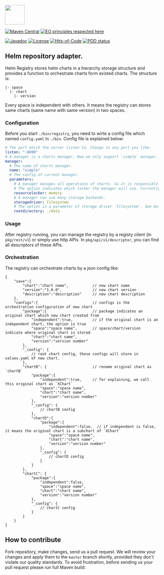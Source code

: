 <img src="https://www.artipie.com/logo.svg" width="64px" height="64px"/>

[![Maven Central](https://img.shields.io/maven-central/v/com.artipie/helm-adapter.svg)](https://maven-badges.herokuapp.com/maven-central/com.artipie/helm-adapter)
[![EO principles respected here](https://www.elegantobjects.org/badge.svg)](https://www.elegantobjects.org)

[![Javadoc](http://www.javadoc.io/badge/com.artipie/helm-adapter.svg)](http://www.javadoc.io/doc/com.artipie/helm-adapter)
[![License](https://img.shields.io/badge/license-MIT-green.svg)](https://github.com/artipie/helm-adapter/blob/master/LICENSE.txt)
[![Hits-of-Code](https://hitsofcode.com/github/artipie/helm-adapter)](https://hitsofcode.com/view/github/artipie/helm-adapter)
[![PDD status](http://www.0pdd.com/svg?name=artipie/helm-adapter)](http://www.0pdd.com/p?name=artipie/helm-adapter)

## Helm repository adapter.

Helm Registry stores helm charts in a hierarchy storage structure and provides a function to orchestrate charts form existed charts. The structure is:
```
|- space
  |- chart
    |- version
```

Every space is independent with others. It means the registry can stores same charts (same name with same version) in two spaces.


### Configuration
Before you start `./bin/registry`, you need to wirte a config file which named `config.yaml` in `./bin`.
Config file is explained below:
```yaml
# The port which the server listen to. Change to any port you like.
listen: ":8099"
# A manager is a charts manager. Now we only support `simple` manager.
manager:
  # The name of charts manager.
  name: "simple"
  # The config of current manager.
  parameters:
    # A manager manages all operations of charts. So it is responsible for sync read and write operationgs.
    # The option indicates which locker the manager will use. Currently we provide a `memory` locker.
    resourcelocker: memory
    # A manager can use many storage backends.
    storagedriver: filesystem
    # The option is a parameter of storage driver `filesystem`. See below `Storage Backends`
    rootdirectory: ./data
```

### Usage
After registry running, you can manage the registry by a registy client (in `pkg/rest/v1`) or simply use http APIs.
In `pkg/api/v1/descriptor`, you can find all descriptors of these APIs.

### Orchestration
The registry can orchestrate charts by a json config like:
```
{
    "save":{
        "chart":"chart name",           // new chart name
        "version":"1.0.0",              // new chart version
        "description":"description"     // new chart description
    },
    "configs":{                         // configs is the orchestration configuration of new chart
        "package":{                     // package indicates an original chart which new chart created from
            "independent":true,         // if the original chart is an independent chart, the option is true
            "space":"space name",       // space/chart/version indicate where original chart is stored
            "chart":"chart name",
            "version":"version number"
        },
        "_config": {
            // root chart config, these configs will store in values.yaml of new chart.
        },
        "chartB": {                     // rename original chart as `chartB`
            "package":{
                "independent":true,     // for explaining, we call this original chart as `XChart`
                "space":"space name",
                "chart":"chart name",
                "version":"version number"
            },
            "_config": {
                // chartB config
            },
            "chartD":{
                "package":{
                    "independent":false,  // if independent is false, it means the original chart is a subchart of `XChart`
                    "space":"space name",
                    "chart":"chart name",
                    "version":"version number"
                },
                "_config": {
                    // chartD config
                }
            }
        },
        "chartC": {
            "package":{
                "independent":false,
                "space":"space name",
                "chart":"chart name",
                "version":"version number"
            },
            "_config": {
                // chartC config
            }
        }
    }
}

```

## How to contribute

Fork repository, make changes, send us a pull request. We will review
your changes and apply them to the `master` branch shortly, provided
they don't violate our quality standards. To avoid frustration, before
sending us your pull request please run full Maven build:
